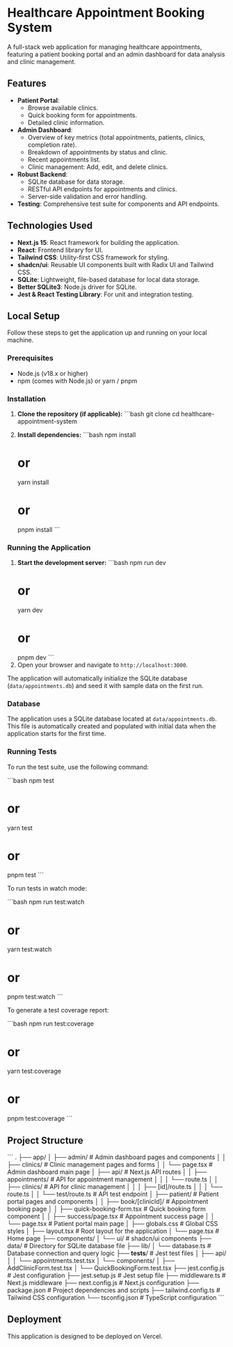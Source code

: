 # Healthcare Appointment Booking System

A full-stack web application for managing healthcare appointments, featuring a patient booking portal and an admin dashboard for data analysis and clinic management.

## Features

*   **Patient Portal**:
    *   Browse available clinics.
    *   Quick booking form for appointments.
    *   Detailed clinic information.
*   **Admin Dashboard**:
    *   Overview of key metrics (total appointments, patients, clinics, completion rate).
    *   Breakdown of appointments by status and clinic.
    *   Recent appointments list.
    *   Clinic management: Add, edit, and delete clinics.
*   **Robust Backend**:
    *   SQLite database for data storage.
    *   RESTful API endpoints for appointments and clinics.
    *   Server-side validation and error handling.
*   **Testing**: Comprehensive test suite for components and API endpoints.

## Technologies Used

*   **Next.js 15**: React framework for building the application.
*   **React**: Frontend library for UI.
*   **Tailwind CSS**: Utility-first CSS framework for styling.
*   **shadcn/ui**: Reusable UI components built with Radix UI and Tailwind CSS.
*   **SQLite**: Lightweight, file-based database for local data storage.
*   **Better SQLite3**: Node.js driver for SQLite.
*   **Jest & React Testing Library**: For unit and integration testing.

## Local Setup

Follow these steps to get the application up and running on your local machine.

### Prerequisites

*   Node.js (v18.x or higher)
*   npm (comes with Node.js) or yarn / pnpm

### Installation

1.  **Clone the repository (if applicable):**
    \`\`\`bash
    git clone <repository-url>
    cd healthcare-appointment-system


2.  **Install dependencies:**
    \`\`\`bash
    npm install
    # or
    yarn install
    # or
    pnpm install
    \`\`\`

### Running the Application

1.  **Start the development server:**
    \`\`\`bash
    npm run dev
    # or
    yarn dev
    # or
    pnpm dev
    \`\`\`
2.  Open your browser and navigate to `http://localhost:3000`.

The application will automatically initialize the SQLite database (`data/appointments.db`) and seed it with sample data on the first run.

### Database

The application uses a SQLite database located at `data/appointments.db`. This file is automatically created and populated with initial data when the application starts for the first time.

### Running Tests

To run the test suite, use the following command:

\`\`\`bash
npm test
# or
yarn test
# or
pnpm test
\`\`\`

To run tests in watch mode:

\`\`\`bash
npm run test:watch
# or
yarn test:watch
# or
pnpm test:watch
\`\`\`

To generate a test coverage report:

\`\`\`bash
npm run test:coverage
# or
yarn test:coverage
# or
pnpm test:coverage
\`\`\`

## Project Structure

\`\`\`
.
├── app/
│   ├── admin/                 # Admin dashboard pages and components
│   │   ├── clinics/           # Clinic management pages and forms
│   │   └── page.tsx           # Admin dashboard main page
│   ├── api/                   # Next.js API routes
│   │   ├── appointments/      # API for appointment management
│   │   │   └── route.ts
│   │   ├── clinics/           # API for clinic management
│   │   │   ├── [id]/route.ts
│   │   │   └── route.ts
│   │   └── test/route.ts      # API test endpoint
│   ├── patient/               # Patient portal pages and components
│   │   ├── book/[clinicId]/   # Appointment booking page
│   │   ├── quick-booking-form.tsx # Quick booking form component
│   │   ├── success/page.tsx   # Appointment success page
│   │   └── page.tsx           # Patient portal main page
│   ├── globals.css            # Global CSS styles
│   ├── layout.tsx             # Root layout for the application
│   └── page.tsx               # Home page
├── components/
│   └── ui/                    # shadcn/ui components
├── data/                      # Directory for SQLite database file
├── lib/
│   └── database.ts            # Database connection and query logic
├── __tests__/                 # Jest test files
│   ├── api/
│   │   └── appointments.test.tsx
│   └── components/
│       ├── AddClinicForm.test.tsx
│       └── QuickBookingForm.test.tsx
├── jest.config.js             # Jest configuration
├── jest.setup.js              # Jest setup file
├── middleware.ts              # Next.js middleware
├── next.config.js             # Next.js configuration
├── package.json               # Project dependencies and scripts
├── tailwind.config.ts         # Tailwind CSS configuration
└── tsconfig.json              # TypeScript configuration
\`\`\`

## Deployment

This application is designed to be deployed on Vercel.
